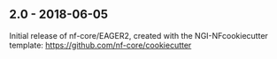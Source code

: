 
## 2.0 - 2018-06-05
Initial release of nf-core/EAGER2, created with the NGI-NFcookiecutter template: https://github.com/nf-core/cookiecutter
